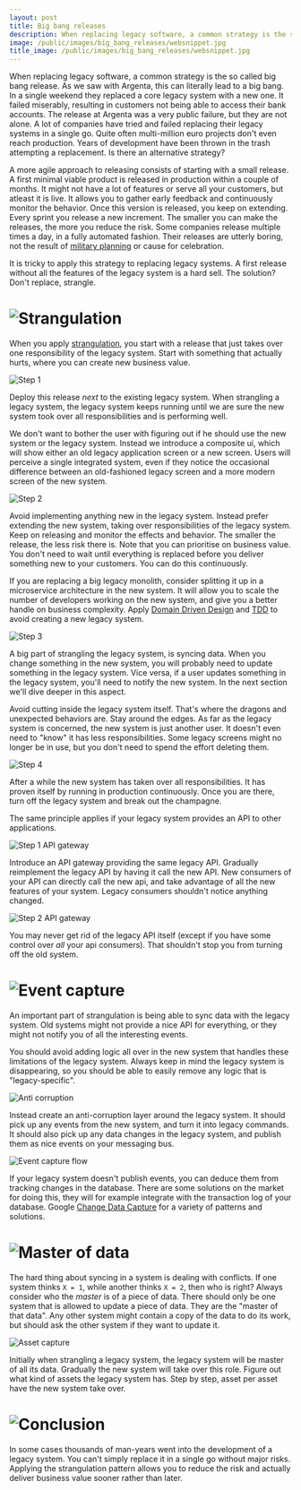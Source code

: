 ```yaml
---
layout: post
title: Big bang releases
description: When replacing legacy software, a common strategy is the so called big bang release. As we saw with Argenta, this can literally lead to a big bang. Is there any alternative?
image: /public/images/big_bang_releases/websnippet.jpg
title_image: /public/images/big_bang_releases/websnippet.jpg
---
```


When replacing legacy software, a common strategy is the so called big bang release. As we saw with Argenta, this can literally lead to a big bang. In a single weekend they replaced a core legacy system with a new one. It failed miserably, resulting in customers not being able to access their bank accounts. The release at Argenta was a very public failure, but they are not alone. A lot of companies have tried and failed replacing their legacy systems in a single go. Quite often multi-million euro projects don't even reach production. Years of development have been thrown in the trash attempting a replacement. Is there an alternative strategy?

A more agile approach to releasing consists of starting with a small release. A first minimal viable product is released in production within a couple of months. It might not have a lot of features or serve all your customers, but atleast it is live. It allows you to gather early feedback and continuously monitor the behavior. Once this version is released, you keep on extending. Every sprint you release a new increment. The smaller you can make the releases, the more you reduce the risk. Some companies release multiple times a day, in a fully automated fashion. Their releases are utterly boring, not the result of [military planning](https://www.linkedin.com/feed/update/urn:li:activity:6386286352039768064) or cause for celebration.

It is tricky to apply this strategy to replacing legacy systems. A first release without all the features of the legacy system is a hard sell. The solution? Don't replace, strangle.

# ![Strangulation](/public/images/big_bang_releases/title_strangulation.jpg)

When you apply [strangulation](https://www.martinfowler.com/bliki/StranglerApplication.html), you start with a release that just takes over one responsibility of the legacy system. Start with something that actually hurts, where you can create new business value.

![Step 1](/public/images/big_bang_releases/step1_strangulation.jpg)

Deploy this release _next_ to the existing legacy system. When strangling a legacy system, the legacy system keeps running until we are sure the new system took over all responsibilities and is performing well.

We don't want to bother the user with figuring out if he should use the new system or the legacy system. Instead we introduce a composite ui, which will show either an old legacy application screen or a new screen. Users will perceive a single integrated system, even if they notice the occasional difference between an old-fashioned legacy screen and a more modern screen of the new system.

![Step 2](/public/images/big_bang_releases/step2_strangulation.jpg)

Avoid implementing anything new in the legacy system. Instead prefer extending the new system, taking over responsibilities of the legacy system. Keep on releasing and monitor the effects and behavior. The smaller the release, the less risk there is. Note that you can prioritise on business value. You don't need to wait until everything is replaced before you deliver something new to your customers. You can do this continuously.

If you are replacing a big legacy monolith, consider splitting it up in a microservice architecture in the new system. It will allow you to scale the number of developers working on the new system, and give you a better handle on business complexity. Apply [Domain Driven Design](http://domainlanguage.com/ddd/) and [TDD](https://en.wikipedia.org/wiki/Test-driven_development) to avoid creating a new legacy system.

![Step 3](/public/images/big_bang_releases/step3_strangulation.jpg)

A big part of strangling the legacy system, is syncing data. When you change something in the new system, you will probably need to update something in the legacy system. Vice versa, if a user updates something in the legacy system, you'll need to notify the new system. In the next section we'll dive deeper in this aspect.

Avoid cutting inside the legacy system itself. That's where the dragons and unexpected behaviors are. Stay around the edges. As far as the legacy system is concerned, the new system is just another user. It doesn't even need to "know" it has less responsibilities. Some legacy screens might no longer be in use, but you don't need to spend the effort deleting them.

![Step 4](/public/images/big_bang_releases/step4_strangulation.jpg)

After a while the new system has taken over all responsibilities. It has proven itself by running in production continuously. Once you are there, turn off the legacy system and break out the champagne.

The same principle applies if your legacy system provides an API to other applications.

![Step 1 API gateway](/public/images/big_bang_releases/step1_api_strangulation.jpg)

 Introduce an API gateway providing the same legacy API. Gradually reimplement the legacy API by having it call the new API. New consumers of your API can directly call the new api, and take advantage of all the new features of your system. Legacy consumers shouldn't notice anything changed.

![Step 2 API gateway](/public/images/big_bang_releases/step2_api_strangulation.jpg)

You may never get rid of the legacy API itself (except if you have some control over _all_ your api consumers). That shouldn't stop you from turning off the old system.

# ![Event capture](/public/images/big_bang_releases/title_event_capture.jpg)

An important part of strangulation is being able to sync data with the legacy system. Old systems might not provide a nice API for everything, or they might not notify you of all the interesting events.

You should avoid adding logic all over in the new system that handles these limitations of the legacy system. Always keep in mind the legacy system is disappearing, so you should be able to easily remove any logic that is "legacy-specific".

![Anti corruption](/public/images/big_bang_releases/anti_corruption_layer.jpg)

Instead create an anti-corruption layer around the legacy system. It should pick up any events from the new system, and turn it into legacy commands. It should also pick up any data changes in the legacy system, and publish them as nice events on your messaging bus.

![Event capture flow](/public/images/big_bang_releases/event_flow_cdc.jpg)

If your legacy system doesn't publish events, you can deduce them from tracking changes in the database. There are some solutions on the market for doing this, they will for example integrate with the transaction log of your database. Google [Change Data Capture](https://en.wikipedia.org/wiki/Change_data_capture "CDC") for a variety of patterns and solutions.

# ![Master of data](/public/images/big_bang_releases/title_master_of_data.jpg)

The hard thing about syncing in a system is dealing with conflicts. If one system thinks `X = 1`, while another thinks `X = 2`, then who is right? Always consider who the _master_ is of a piece of data. There should only be one system that is allowed to update a piece of data. They are the "master of that data". Any other system might contain a copy of the data to do its work, but should ask the other system if they want to update it.

![Asset capture](/public/images/big_bang_releases/asset_capture.jpg)

Initially when strangling a legacy system, the legacy system will be master of all its data. Gradually the new system will take over this role. Figure out what kind of assets the legacy system has. Step by step, asset per asset have the new system take over.

# ![Conclusion](/public/images/big_bang_releases/title_conclusion.jpg)

In some cases thousands of man-years went into the development of a legacy system. You can't simply replace it in a single go without major risks. Applying the strangulation pattern allows you to reduce the risk and actually deliver business value sooner rather than later.